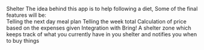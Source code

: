 Shelter
The idea behind this app is to help following a diet, 
Some of the final features will be:    
    Telling the next day meal plan 
    Telling the week total
    Calculation of price based on the expenses given
    Integration with Bring!
    A shelter zone which keeps track of what you currently have in you shelter and notifies you when to buy things
